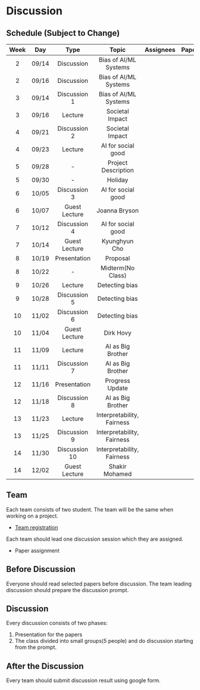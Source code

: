 # Discussion

## Schedule (Subject to Change)

| Week |  Day  |     Type      |           Topic            |  Assignees |  Papers   |
|:----:|:-----:|:-------------:|:--------------------------:|:---------:|:----------:|
|   2  | 09/14 | Discussion    |   Bias of AI/ML Systems    |           |           |
|   2  | 09/16 | Discussion    |   Bias of AI/ML Systems    |           |           |
|   3  | 09/14 | Discussion 1  |   Bias of AI/ML Systems    |           |           |
|   3  | 09/16 | Lecture       |       Societal Impact      |           |           |
|   4  | 09/21 | Discussion 2  |       Societal Impact      |           |           |
|   4  | 09/23 | Lecture       |     AI for social good     |           |           |
|   5  | 09/28 |      -        |    Project Description     |           |           |
|   5  | 09/30 |      -        |           Holiday          |           |           |
|   6  | 10/05 | Discussion 3  |     AI for social good     |           |           |
|   6  | 10/07 | Guest Lecture |       Joanna Bryson        |           |           |
|   7  | 10/12 | Discussion 4  |     AI for social good     |           |           |
|   7  | 10/14 | Guest Lecture |       Kyunghyun Cho        |           |           |
|   8  | 10/19 | Presentation  |          Proposal          |           |           |
|   8  | 10/22 |      -        |     Midterm(No Class)      |           |           |
|   9  | 10/26 | Lecture       |       Detecting bias       |           |           |
|   9  | 10/28 | Discussion 5  |       Detecting bias       |           |           |
|  10  | 11/02 | Discussion 6  |       Detecting bias       |           |           |
|  10  | 11/04 | Guest Lecture |         Dirk Hovy          |           |           |
|  11  | 11/09 | Lecture       |      AI as Big Brother     |           |           |
|  11  | 11/11 | Discussion 7  |     AI as Big Brother      |           |           |
|  12  | 11/16 | Presentation  |       Progress Update      |           |           |
|  12  | 11/18 | Discussion 8  |      AI as Big Brother     |           |           |
|  13  | 11/23 | Lecture       | Interpretability, Fairness |           |           |
|  13  | 11/25 | Discussion 9  | Interpretability, Fairness |           |           |
|  14  | 11/30 | Discussion 10 | Interpretability, Fairness |           |           |
|  14  | 12/02 | Guest Lecture |       Shakir Mohamed       |           |           |

## Team

Each team consists of two student. The team will be the same when working on a project.

- [Team registration](https://forms.gle/32aqadwgsmQRHBLD8)

Each team should lead one discussion session which they are assigned.
- Paper assignment

## Before Discussion

Everyone should read selected papers before discussion.
The team leading discussion should prepare the discussion prompt.

## Discussion 

Every discussion consists of two phases:
1. Presentation for the papers
2. The class divided into small groups(5 people) and do discussion starting from the prompt.

## After the Discussion

Every team should submit discussion result using google form.

